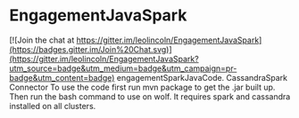 # EngagementJavaSpark

[![Join the chat at https://gitter.im/leolincoln/EngagementJavaSpark](https://badges.gitter.im/Join%20Chat.svg)](https://gitter.im/leolincoln/EngagementJavaSpark?utm_source=badge&utm_medium=badge&utm_campaign=pr-badge&utm_content=badge)
engagementSparkJavaCode. CassandraSpark Connector
To use the code first run mvn package to get the .jar built up. 
Then run the bash command to use on wolf. 
It requires spark and cassandra installed on all clusters. 
